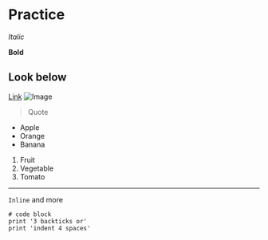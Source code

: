 # Practice
*Italic*

__Bold__
## Look below
[Link](https://ucsd-cse15l-w22.github.io/week/week2/)
![Image](https://cdn.pixabay.com/photo/2015/04/23/22/00/tree-736885__480.jpg)
> Quote
* Apple
* Orange
* Banana
1. Fruit
2. Vegetable
3. Tomato
---
`Inline` and more	
```
# code block
print '3 backticks or'
print 'indent 4 spaces'
```
